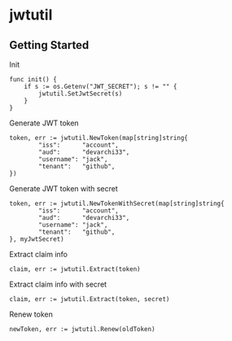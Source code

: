 # jwtutil

## Getting Started

Init
```golang
func init() {
	if s := os.Getenv("JWT_SECRET"); s != "" {
		jwtutil.SetJwtSecret(s)
	}
}
```

Generate JWT token
```golang
token, err := jwtutil.NewToken(map[string]string{
        "iss":      "account",
        "aud":      "devarchi33",
        "username": "jack",
        "tenant":   "github",
})
```

Generate JWT token with secret
```golang
token, err := jwtutil.NewTokenWithSecret(map[string]string{
        "iss":      "account",
        "aud":      "devarchi33",
        "username": "jack",
        "tenant":   "github",
}, myJwtSecret)
```

Extract claim info
```golang
claim, err := jwtutil.Extract(token)
```

Extract claim info with secret
```golang
claim, err := jwtutil.Extract(token, secret)
```

Renew token
```golang
newToken, err := jwtutil.Renew(oldToken)
```